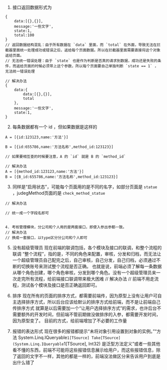 1. 接口返回数据形式为
```
{
    data:[{},{}],
    message:'一些文字',
    state:1,
    total:100
}
// 返回数据结构混乱：由于所有数据在 `data` 里面，而 `total` 在外面，导致无法在拦截器里面统一处理成功或错误之后，返给每个页面数据。所以在拦截器里面需要直接将这个对象返给页面。
// 无法统一错误处理：由于 `state` 也是作为判断是否真的请求到数据，成功还是失败的条件，而返给页面的时候必须带上这个参数，所以每个页面要自己单独判断 `state == 1` ，无法统一错误处理
```

```
// 解决办法
{
    data:{
        data:[{},{}],
        total
    },
    message:'一些文字',
    state:1,
}
```

2. 每条数据都有一个 id ，但如果数据是这样的

```
A = [{id:123123,name:'方法'}]

B = [{id:655786,name:'方法名称',method_id:123123}]

// 如果要相互查的时候要注意，A 的 `id` 就是 B 的 `method_id`
```

```
// 解决办法
A = [{method_id:123123,name:'方法'}]
B = [{B_id:655786,name:'方法名称',method_id:123123}]
```

3. 同样是“启用状态”，可能每个页面用的是不同的名字，如部分页面是 `statue` ，judegMethod页面的是 `check_method_statue` 

```
// 解决办法

// 统一成一个字段名即可


4. 考核管理模块，分公司和个人用的是两套接口，即使入参出参都一致。
// 解决办法
// 换成一套接口，以type区分分公司和个人即可
```


5. 没有超级管理员
现在前端的联调包括，各个模块及接口的联调，和整个流程的联调
“整个流程”，指的是，不同的角色来配置，审核，分发和归档，而无法让一个超级管理员自己配完之后，自己审核，自己分发，自己归档，必须通过不断的切换账号来测试整个流程是否正确。
也就是说，前端必须了解每一条数据从哪个角色创建，哪个角色审核，分发到哪个角色。没有一个超级管理员来一次走完所有流程，给前端接口联调带来极大困难
// 解决办法
// 前端不用走流程，测试各个模块及接口是否正确返回即可。

6. 排序
现在所有的页面的排序方式，都需要前端传，因为原型上没有让用户可自主选择排序方式，所以后台应该给默认的排序方式给前端，而不是让前端自己传排序方式
就算是以后需要加一个“让用户选择排序方式”的需求，也许后台不需要额外的开发时间，但前端不管前期做没做排序的入参，都需要开发时间，因为原型变了。
目前的方式，给前端增加了不必要的工作量

7. 报错的表达形式
现在很多的报错都提示“未将对象引用设置到对象的实例。”“方法 System.Linq.IQueryable`1[TSource] Take[TSource](System.Linq.IQueryable`1[TSource], Int32) 是泛型方法定义”或者一些其他看不懂的东西，前端不可能将这些报错信息展示给用户，而这些报错信息，除了返回的文字不一样，其他的都是一样的，前端没法做区分来告诉用户到底是出什么错了
